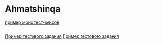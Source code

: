 # Ahmatshinqa
[пример моих тест-кейсов](https://docs.google.com/spreadsheets/d/1OcRFawP_LCOPPFPUW6oPa67GX7Ru6z9Bncpc9966z5w/edit?usp=drivesdk)

---

[Пример тестового задания](https://docs.google.com/spreadsheets/d/1Ui5kcIN-EZJJtUbxP03VsHW_a1KOQ_KORl75nZudZDg/edit?usp=drivesdk)
[Пример тестового задания](https://kokoz.atlassian.net/jira/software/projects/KON/boards/1)
